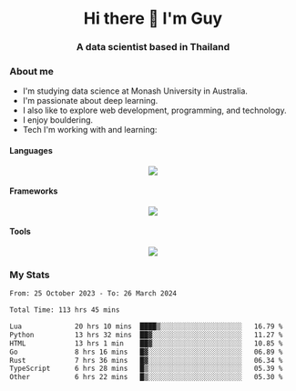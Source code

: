 <h1 align="center">Hi there 👋 I'm Guy</h1>
<h3 align="center">A data scientist based in Thailand</h3>

### About me

- I'm studying data science at Monash University in Australia.
- I'm passionate about deep learning.
- I also like to explore web development, programming, and technology.
- I enjoy bouldering.
- Tech I'm working with and learning:

#### Languages

<div align="center">
    <img src="https://skillicons.dev/icons?i=py,ts,js,html,css,rust,go" />
</div>

#### Frameworks

<div align="center">
    <img src="https://skillicons.dev/icons?i=pytorch,tensorflow,fastapi,react" /><br>
</div>

#### Tools

<div align="center">
    <img src="https://skillicons.dev/icons?i=postgres,redis,docker" /><br>
</div>

### My Stats

<!--START_SECTION:waka-->

```txt
From: 25 October 2023 - To: 26 March 2024

Total Time: 113 hrs 45 mins

Lua             20 hrs 10 mins  ████▒░░░░░░░░░░░░░░░░░░░░   16.79 %
Python          13 hrs 32 mins  ██▓░░░░░░░░░░░░░░░░░░░░░░   11.27 %
HTML            13 hrs 1 min    ██▓░░░░░░░░░░░░░░░░░░░░░░   10.85 %
Go              8 hrs 16 mins   █▓░░░░░░░░░░░░░░░░░░░░░░░   06.89 %
Rust            7 hrs 36 mins   █▓░░░░░░░░░░░░░░░░░░░░░░░   06.34 %
TypeScript      6 hrs 28 mins   █▒░░░░░░░░░░░░░░░░░░░░░░░   05.39 %
Other           6 hrs 22 mins   █▒░░░░░░░░░░░░░░░░░░░░░░░   05.30 %
```

<!--END_SECTION:waka-->
